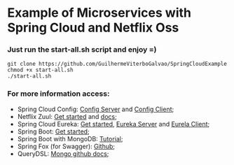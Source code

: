 # Example of Microservices with Spring Cloud and Netflix Oss

### Just run the start-all.sh script and enjoy =)

```shell
git clone https://github.com/GuilhermeViterboGalvao/SpringCloudExample
chmod +x start-all.sh
./start-all.sh
```

### For more information access:
* Spring Cloud Config: [Config Server](https://github.com/spring-cloud-samples/configserver) and [Config Client](https://github.com/spring-cloud-samples/customers-stores);
* Netflix Zuul: [Get started](https://spring.io/guides/gs/routing-and-filtering/) and [docs](https://cloud.spring.io/spring-cloud-netflix/multi/multi__router_and_filter_zuul.html);
* Spring Cloud Eureka: [Get started](https://cloud.spring.io/spring-cloud-netflix/), [Eureka Server](https://github.com/spring-cloud-samples/eureka) and [Eurela Client](https://github.com/spring-cloud-samples/customers-stores);
* Spring Boot: [Get started](https://spring.io/projects/spring-boot);
* Spring Boot with MongoDB: [Tutorial](https://spring.io/guides/gs/accessing-data-mongodb/);
* Spring Fox (for Swagger): [Github](http://springfox.github.io/springfox/);
* QueryDSL: [Mongo github docs](https://github.com/querydsl/querydsl/tree/master/querydsl-mongodb);
